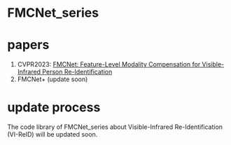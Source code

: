 # FMCNet_series

# papers
1. CVPR2023: [FMCNet: Feature-Level Modality Compensation for Visible-Infrared Person Re-Identification](https://ieeexplore.ieee.org/document/9880449)
2. FMCNet+ (update soon)

# update process
The code library of FMCNet_series about Visible-Infrared Re-Identification (VI-ReID) will be updated soon.